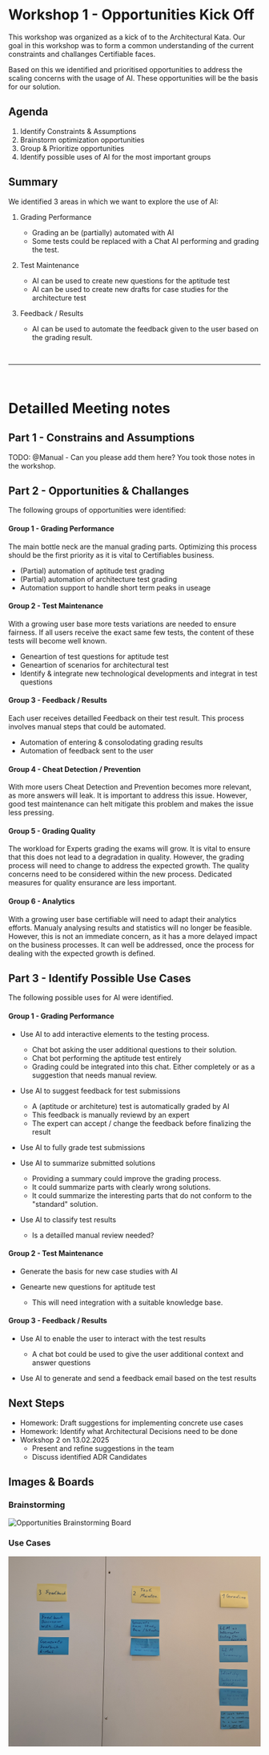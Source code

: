# Workshop 1 - Opportunities Kick Off

This workshop was organized as a kick of to the Architectural Kata. Our goal in this workshop was to form a common understanding of the current constraints and challanges Certifiable faces.

Based on this we identified and prioritised opportunities to address the scaling concerns with the usage of AI. These opportunities will be the basis for our solution. 

## Agenda

1. Identify Constraints & Assumptions
2. Brainstorm optimization opportunities 
3. Group & Prioritize opportunities
4. Identify possible uses of AI for the most important groups

## Summary 

We identified 3 areas in which we want to explore the use of AI:

1. Grading Performance
    * Grading an be (partially) automated with AI
    * Some tests could be replaced with a Chat AI performing and grading the test. 

2. Test Maintenance
    * AI can be used to create new questions for the aptitude test
    * AI can be used to create new drafts for case studies for the architecture test

3. Feedback / Results
    * AI can be used to automate the feedback given to the user based on the grading result. 

<br>

----

<br>



# Detailled Meeting notes

## Part 1 - Constrains and Assumptions

TODO: @Manual - Can you please add them here? You took those notes in the workshop. 


## Part 2 - Opportunities & Challanges

The following groups of opportunities were identified:

#### Group 1 - Grading Performance

The main bottle neck are the manual grading parts. Optimizing this process should be the first priority as it is vital to Certifiables business. 

* (Partial) automation of aptitude test grading
* (Partial) automation of architecture test grading
* Automation support to handle short term peaks in useage

#### Group 2 - Test Maintenance

With a growing user base more tests variations are needed to ensure fairness. If all users receive the exact same few tests, the content of these tests will become well known. 

* Geneartion of test questions for aptitude test 
* Geneartion of scenarios for architectural test
* Identify & integrate new technological developments and integrat in test questions

#### Group 3 - Feedback / Results

Each user receives detailled Feedback on their test result. This process involves manual steps that could be automated. 

* Automation of entering & consolodating grading results
* Automation of feedback sent to the user

#### Group 4 - Cheat Detection / Prevention

With more users Cheat Detection and Prevention becomes more relevant, as more answers will leak. It is important to address this issue. However, good test maintenance can helt mitigate this problem and makes the issue less pressing.  


#### Group 5 - Grading Quality

The workload for Experts grading the exams will grow. It is vital to ensure that this does not lead to a degradation in quality. However, the grading process will need to change to address the expected growth. The quality concerns need to be considered within the new process. Dedicated measures for quality ensurance are less important. 


#### Group 6 - Analytics

With a growing user base certifiable will need to adapt their analytics efforts. Manualy analysing results and statistics will no longer be feasible. However, this is not an immediate concern, as it has a more delayed impact on the business processes. It can well be addressed, once the process for dealing with the expected growth is defined. 

## Part 3 - Identify Possible Use Cases

The following possible uses for AI were identified. 

#### Group 1 - Grading Performance

* Use AI to add interactive elements to the testing process. 
    * Chat bot asking the user additional questions to their solution. 
    * Chat bot performing the aptitude test entirely
    * Grading could be integrated into this chat. Either completely or as a suggestion that needs manual review. 

* Use AI to suggest feedback for test submissions
    * A (aptitude or architeture) test is automatically graded by AI
    * This feedback is manually reviewd by an expert 
    * The expert can accept / change the feedback before finalizing the result

* Use AI to fully grade test submissions
  
* Use AI to summarize submitted solutions
    * Providing a summary could improve the grading process. 
    * It could summarize parts with clearly wrong solutions. 
    * It could summarize the interesting parts that do not conform to the "standard" solution. 

* Use AI to classify test results
    * Is a detailled manual review needed?

#### Group 2 - Test Maintenance

* Generate the basis for new case studies with AI

* Genearte new questions for aptitude test
    * This will need integration with a suitable knowledge base. 

#### Group 3 - Feedback / Results

* Use AI to enable the user to interact with the test results
  * A chat bot could be used to give the user additional context and answer questions

* Use AI to generate and send a feedback email based on the test results
    

## Next Steps

* Homework: Draft suggestions for implementing concrete use cases
* Homework: Identify what Architectural Decisions need to be done
* Workshop 2 on 13.02.2025
    * Present and refine suggestions in the team
    * Discuss identified ADR Candidates
    

## Images & Boards

### Brainstorming

![Opportunities Brainstorming Board](Opportunities_Brainstorming.jpg "Title")


### Use Cases

![Opportunities Use Cases Board](Opportunities_Use_Cases.jpg "Title")




